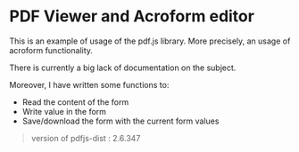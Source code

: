 # PDF Viewer and Acroform editor

This is an example of usage of the pdf.js library.
More precisely, an usage of acroform functionality.

There is currently a big lack of documentation on the subject.

Moreover, I have written some functions to:
* Read the content of the form
* Write value in the form
* Save/download the form with the current form values

> version of pdfjs-dist : 2.6.347
